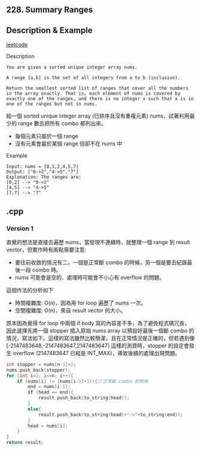 ## 228. Summary Ranges
## Description & Example
[leetcode](https://leetcode.com/problems/summary-ranges/)

Description
```
You are given a sorted unique integer array nums.

A range [a,b] is the set of all integers from a to b (inclusive).

Return the smallest sorted list of ranges that cover all the numbers in the array exactly. That is, each element of nums is covered by exactly one of the ranges, and there is no integer x such that x is in one of the ranges but not in nums.
```

給一個 sorted unique integer array (已排序且沒有重複元素) nums，試著利用最少的 range 數去把所有 combo 都列出來。
- 每個元素只屬於一個 range
- 沒有元素會屬於某個 range 但卻不在 nums 中

Example
```
Input: nums = [0,1,2,4,5,7]
Output: ["0->2","4->5","7"]
Explanation: The ranges are:
[0,2] --> "0->2"
[4,5] --> "4->5"
[7,7] --> "7"
```
## .cpp
### Version 1
直覺的想法是直接去遍歷 nums，當發現不連續時，就整理一個 range 到 result vector，但實作時有兩點需要注意:
- 要往前收斂的情況有二，一個是正常斷 combo 的時候，另一個是要去紀錄最後一段 combo 時。
- nums 可能會是空的、處理時可能會不小心有 overflow 的問題。

這個作法的分析如下
- 時間複雜度: O(n)，因為用 for loop 遍歷了 nums 一次。
- 空間複雜度: O(n)，來自 result vector 的大小。

原本因為覺得 for loop 中兩個 if body 寫的內容差不多，為了避免程式碼冗長，因此選擇先將一個 stopper 插入原始 nums array 以預設好最後一個斷 combo 的情況，寫法如下。這樣的寫法雖然比較簡潔，且在正常情況是正確的，但若遇到像 [-2147483648,-2147483647,2147483647] 這樣的測資時，stopper 的設定會發生 overflow (2147483647 已經是 INT_MAX)，導致後續的處理出現問題。
```cpp
int stopper = nums[n-1]+2;
nums.push_back(stopper);
for (int i=1; i<=n; i++){
    if (nums[i] != (nums[i-1]+1)){//正常斷 combo 的時候
        end = nums[i-1];
        if (head == end){
            result.push_back(to_string(head));
        }
        else{
            result.push_back(to_string(head)+"->"+to_string(end));
        }
        head = nums[i];
    }
}
return result;
```